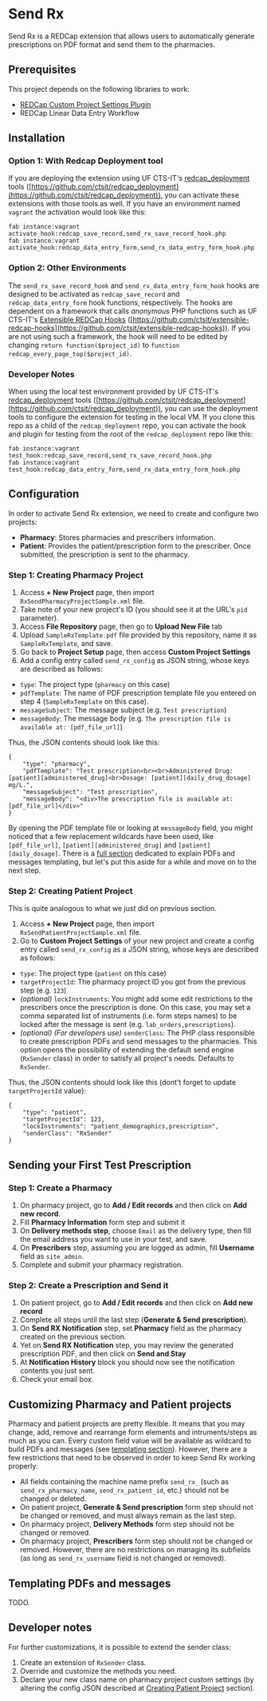 # Send Rx

Send Rx is a REDCap extension that allows users to automatically generate prescriptions on PDF format and send them to the pharmacies.

## Prerequisites

This project depends on the following libraries to work:
- [REDCap Custom Project Settings Plugin](https://github.com/ctsit/custom_project_settings)
- REDCap Linear Data Entry Workflow

## Installation

### Option 1: With Redcap Deployment tool

If you are deploying the extension using UF CTS-IT's [redcap_deployment](https://github.com/ctsit/redcap_deployment) tools ([https://github.com/ctsit/redcap_deployment](https://github.com/ctsit/redcap_deployment)), you can activate these extensions with those tools as well. If you have an environment named `vagrant` the activation would look like this:

```
fab instance:vagrant activate_hook:redcap_save_record,send_rx_save_record_hook.php
fab instance:vagrant activate_hook:redcap_data_entry_form,send_rx_data_entry_form_hook.php
```

### Option 2: Other Environments

The `send_rx_save_record_hook` and `send_rx_data_entry_form_hook` hooks are designed to be activated as `redcap_save_record` and `redcap_data_entry_form` hook functions, respectively. The hooks are dependent on a framework that calls _anonymous_ PHP functions such as UF CTS-IT's [Extensible REDCap Hooks](https://github.com/ctsit/extensible-redcap-hooks) ([https://github.com/ctsit/extensible-redcap-hooks](https://github.com/ctsit/extensible-redcap-hooks)). If you are not using such a framework, the hook will need to be edited by changing `return function($project_id)` to `function redcap_every_page_top($project_id)`.

### Developer Notes

When using the local test environment provided by UF CTS-IT's [redcap_deployment](https://github.com/ctsit/redcap_deployment) tools ([https://github.com/ctsit/redcap_deployment](https://github.com/ctsit/redcap_deployment)), you can use the deployment tools to configure the extension for testing in the local VM. If you clone this repo as a child of the `redcap_deployment` repo, you can activate the hook and plugin for testing from the root of the `redcap_deployment` repo like this:

```
fab instance:vagrant test_hook:redcap_save_record,send_rx_save_record_hook.php
fab instance:vagrant test_hook:redcap_data_entry_form,send_rx_data_entry_form_hook.php
```

## Configuration

In order to activate Send Rx extension, we need to create and configure two projects:
- **Pharmacy**: Stores pharmacies and prescribers information.
- **Patient**: Provides the patient/prescription form to the prescriber. Once submitted, the prescription is sent to the pharmacy.

### Step 1: Creating Pharmacy Project
1. Access **+ New Project** page, then import `RxSendPharmacyProjectSample.xml` file.
2. Take note of your new project's ID (you should see it at the URL's `pid` parameter).
3. Access **File Repository** page, then go to **Upload New File** tab
4. Upload `SampleRxTemplate.pdf` file provided by this repository, name it as `SampleRxTemplate`, and save.
5. Go back to **Project Setup** page, then access **Custom Project Settings**
6. Add a config entry called `send_rx_config` as JSON string, whose keys are described as follows:
- `type`: The project type (`pharmacy` on this case)
- `pdfTemplate`: The name of PDF prescription template file you entered on step 4 (`SampleRxTemplate` on this case).
- `messageSubject`: The message subject (e.g. `Test prescription`)
- `messageBody`: The message body (e.g. `The prescription file is available at: [pdf_file_url]`)

Thus, the JSON contents should look like this:
```
{
    "type": "pharmacy",
    "pdfTemplate": "Test prescription<br><br>Administered Drug: [patient][administered_drug]<br>Dosage: [patient][daily_drug_dosage] mg/L.",
    "messageSubject": "Test prescription",
    "messageBody": "<div>The prescription file is available at: [pdf_file_url]</div>"
}
```

By opening the PDF template file or looking at `messageBody` field, you might noticed that a few replacement wildcards have been used, like `[pdf_file_url]`, `[patient][administered_drug]` and `[patient][daily_dosage]`. There is a [full section](#templating-pdfs-and-messages) dedicated to explain PDFs and messages templating, but let's put this aside for a while and move on to the next step.

### Step 2: Creating Patient Project
This is quite analogous to what we just did on previous section.

1. Access **+ New Project** page, then import `RxSendPatientProjectSample.xml` file.
2. Go to **Custom Project Settings** of your new project and create a config entry called `send_rx_config` as a JSON string, whose keys are described as follows:
- `type`: The project type (`patient` on this case)
- `targetProjectId`: The pharmacy project ID you got from the previous step (e.g. `123`)
- _(optional)_ `lockInstruments`: You might add some edit restrictions to the prescribers once the prescription is done. On this case, you may set a comma separated list of instruments (i.e. form steps names) to be locked after the message is sent (e.g. `lab_orders,prescriptions`).
- _(optional) (For developers use)_ `senderClass`: The PHP class responsible to create prescription PDFs and send messages to the pharmacies. This option opens the possibility of extending the default send engine (`RxSender` class) in order to satisfy all project's needs. Defaults to `RxSender`.

Thus, the JSON contents should look like this (dont't forget to update `targetProjectId` value):
```
{
    "type": "patient",
    "targetProjectId": 123,
    "lockInstruments": "patient_demographics,prescription",
    "senderClass": "RxSender"
}
```

## Sending your First Test Prescription

### Step 1: Create a Pharmacy
1. On pharmacy project, go to **Add / Edit records** and then click on **Add new record**.
2. Fill **Pharmacy Information** form step and submit it
3. On **Delivery methods step**, choose `Email` as the delivery type, then fill the email address you want to use in your test, and save.
4. On **Prescribers** step, assuming you are logged as admin, fill **Username** field as `site_admin`.
5. Complete and submit your pharmacy registration.

### Step 2: Create a Prescription and Send it
1. On patient project, go to **Add / Edit records** and then click on **Add new record**
2. Complete all steps until the last step (**Generate & Send prescription**).
3. On **Send RX Notification** step, set **Pharmacy** field as the pharmacy created on the previous section.
4. Yet on **Send RX Notification** step, you may review the generated prescription PDF, and then click on **Send and Stay**
5. At **Notification History** block you should now see the notification contents you just sent.
6. Check your email box.

## Customizing Pharmacy and Patient projects

Pharmacy and patient projects are pretty flexible. It means that you may change, add, remove and rearrange form elements and intruments/steps as much as you can. Every custom field value will be available as wildcard to build PDFs and messages (see [templating section](#templating-pdfs-and-messages)). However, there are a few restrictions that need to be observed in order to keep Send Rx working properly:
- All fields containing the machine name prefix `send_rx_` (such as `send_rx_pharmacy_name`, `send_rx_patient_id`, etc.) should not be changed or deleted.
- On patient project, **Generate & Send prescription** form step should not be changed or removed, and must always remain as the last step.
- On pharmacy project, **Delivery Methods** form step should not be changed or removed.
- On pharmacy project, **Prescribers** form step should not be changed or removed. However, there are no restrictions on managing its subfields (as long as `send_rx_username` field is not changed or removed).

## Templating PDFs and messages
TODO.

## Developer notes

For further customizations, it is possible to extend the sender class:
1. Create an extension of `RxSender` class.
2. Override and customize the methods you need.
3. Declare your new class name on pharmacy project custom settings (by altering the config JSON described at [Creating Patient Project](#creating-patient-project) section).
